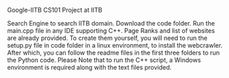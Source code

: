 Google-IITB
CS101 Project at IITB

Search Engine to search IITB domain.
Download the code folder. Run the main.cpp file in any IDE supporting C++.
Page Ranks and list of websites are already provided.
To create them yourself, you will need to run the setup.py file in code folder in a linux environment, to install the webcrawler.
After which, you can follow the readme files in the first three folders to run the Python code.
Please Note that to run the C++ script, a Windows environment is required along with the text files provided.
